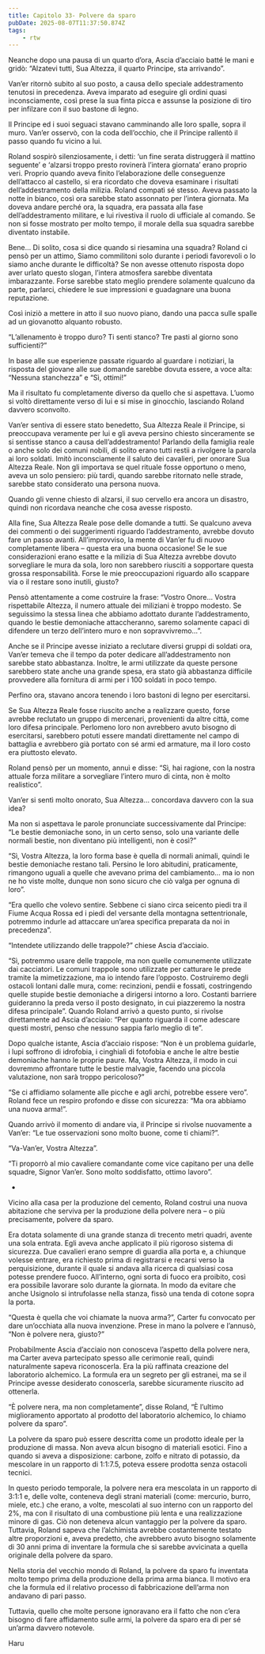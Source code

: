 ```yaml
---
title: Capitolo 33- Polvere da sparo
pubDate: 2025-08-07T11:37:50.874Z
tags:
    - rtw
---
```



Neanche dopo una pausa di un quarto d’ora, Ascia d’acciaio batté le mani e gridò: “Alzatevi tutti, Sua Altezza, il quarto Principe, sta arrivando”.


Van’er ritornò subito al suo posto, a causa dello speciale addestramento tenutosi in precedenza. Aveva imparato ad eseguire gli ordini quasi inconsciamente, così prese la sua finta picca e assunse la posizione di tiro per infilzare con il suo bastone di legno.


Il Principe ed i suoi seguaci stavano camminando alle loro spalle, sopra il muro. Van’er osservò, con la coda dell’occhio, che il Principe rallentò il passo quando fu vicino a lui.


Roland sospirò silenziosamente, i detti: ‘un fine serata distruggerà il mattino seguente’ e ‘alzarsi troppo presto rovinerà l’intera giornata’ erano proprio veri. Proprio quando aveva finito l’elaborazione delle conseguenze dell’attacco al castello, si era ricordato che doveva esaminare i risultati dell’addestramento della milizia. Roland compatì sé stesso. Aveva passato la notte in bianco, così ora sarebbe stato assonnato per l’intera giornata. Ma doveva andare perché ora, la squadra, era passata alla fase dell’addestramento militare, e lui rivestiva il ruolo di ufficiale al comando. Se non si fosse mostrato per molto tempo, il morale della sua squadra sarebbe diventato instabile.


Bene… Di solito, cosa si dice quando si riesamina una squadra? Roland ci pensò per un attimo, Siamo commilitoni solo durante i periodi favorevoli o lo siamo anche durante le difficoltà?  Se non avesse ottenuto risposta dopo aver urlato questo slogan, l’intera atmosfera sarebbe diventata imbarazzante. Forse sarebbe stato meglio prendere solamente qualcuno da parte, parlarci, chiedere le sue impressioni e guadagnare una buona reputazione.


Così iniziò a mettere in atto il suo nuovo piano, dando una pacca sulle spalle ad un giovanotto alquanto robusto.


“L’allenamento è troppo duro? Ti senti stanco? Tre pasti al giorno sono sufficienti?”


In base alle sue esperienze passate riguardo al guardare i notiziari, la risposta del giovane alle sue domande sarebbe dovuta essere, a voce alta: “Nessuna stanchezza” e “Sì, ottimi!”


Ma il risultato fu completamente diverso da quello che si aspettava. L’uomo si voltò direttamente verso di lui e si mise in ginocchio, lasciando Roland davvero sconvolto.


Van’er sentiva di essere stato benedetto, Sua Altezza Reale il Principe, si preoccupava veramente per lui e gli aveva persino chiesto sinceramente se si sentisse stanco a causa dell’addestramento! Parlando della famiglia reale o anche solo dei comuni nobili, di solito erano tutti restii a rivolgere la parola ai loro soldati. Imitò inconsciamente il saluto dei cavalieri, per onorare Sua Altezza Reale. Non gli importava se quel rituale fosse opportuno o meno, aveva un solo pensiero: più tardi, quando sarebbe ritornato nelle strade, sarebbe stato considerato una persona nuova.


Quando gli venne chiesto di alzarsi, il suo cervello era ancora un disastro, quindi non ricordava neanche che cosa avesse risposto.


Alla fine, Sua Altezza Reale pose delle domande a tutti. Se qualcuno aveva dei commenti o dei suggerimenti riguardo l’addestramento, avrebbe dovuto fare un passo avanti. All’improvviso, la mente di Van’er fu di nuovo completamente libera – questa era una buona occasione! Se le sue considerazioni erano esatte e la milizia di Sua Altezza avrebbe dovuto sorvegliare le mura da sola, loro non sarebbero riusciti a sopportare questa grossa responsabilità. Forse le mie preoccupazioni riguardo allo scappare via o il restare sono inutili, giusto?


Pensò attentamente a come costruire la frase: “Vostro Onore… Vostra rispettabile Altezza, il numero attuale dei miliziani è troppo modesto. Se seguissimo la stessa linea che abbiamo adottato durante l’addestramento, quando le bestie demoniache attaccheranno, saremo solamente capaci di difendere un terzo dell’intero muro e non sopravvivremo…”.


Anche se il Principe avesse iniziato a reclutare diversi gruppi di soldati ora, Van’er temeva che il tempo da poter dedicare all’addestramento non sarebbe stato abbastanza. Inoltre, le armi utilizzate da queste persone sarebbero state anche una grande spesa, era stato già abbastanza difficile provvedere alla fornitura di armi per i 100 soldati in poco tempo.


Perfino ora, stavano ancora tenendo i loro bastoni di legno per esercitarsi.


Se Sua Altezza Reale fosse riuscito anche a realizzare questo, forse avrebbe reclutato un gruppo di mercenari, provenienti da altre città, come loro difesa principale. Perlomeno loro non avrebbero avuto bisogno di esercitarsi, sarebbero potuti essere mandati direttamente nel campo di battaglia e avrebbero già portato con sé armi ed armature, ma il loro costo era piuttosto elevato.


Roland pensò per un momento, annuì e disse: “Sì, hai ragione, con la nostra attuale forza militare a sorvegliare l’intero muro di cinta, non è molto realistico”.


Van’er si sentì molto onorato, Sua Altezza… concordava davvero con la sua idea?


Ma non si aspettava le parole pronunciate successivamente dal Principe: “Le bestie demoniache sono, in un certo senso, solo una variante delle normali bestie, non diventano più intelligenti, non è così?”


“Sì, Vostra Altezza, la loro forma base è quella di normali animali, quindi le bestie demoniache restano tali. Persino le loro abitudini, praticamente, rimangono uguali a quelle che avevano prima del cambiamento… ma io non ne ho viste molte, dunque non sono sicuro che ciò valga per ognuna di loro”.


“Era quello che volevo sentire. Sebbene ci siano circa seicento piedi tra il Fiume Acqua Rossa ed i piedi del versante della montagna settentrionale, potremmo indurle ad attaccare un’area specifica preparata da noi in precedenza”.


“Intendete utilizzando delle trappole?” chiese Ascia d’acciaio.


“Sì, potremmo usare delle trappole, ma non quelle comunemente utilizzate dai cacciatori. Le comuni trappole sono utilizzate per catturare le prede tramite la mimetizzazione, ma io intendo fare l’opposto. Costruiremo degli ostacoli lontani dalle mura, come: recinzioni, pendii e fossati, costringendo quelle stupide bestie demoniache a dirigersi intorno a loro. Costanti barriere guideranno la preda verso il posto designato, in cui piazzeremo la nostra difesa principale”. Quando Roland arrivò a questo punto, si rivolse direttamente ad Ascia d’acciaio: “Per quanto riguarda il come adescare questi mostri, penso che nessuno sappia farlo meglio di te”.


Dopo qualche istante, Ascia d’acciaio rispose: “Non è un problema guidarle, i lupi soffrono di idrofobia, i cinghiali di fotofobia e anche le altre bestie demoniache hanno le proprie paure. Ma, Vostra Altezza, il modo in cui dovremmo affrontare tutte le bestie malvagie, facendo una piccola valutazione, non sarà troppo pericoloso?”


“Se ci affidiamo solamente alle picche e agli archi, potrebbe essere vero”. Roland fece un respiro profondo e disse con sicurezza: “Ma ora abbiamo una nuova arma!”.


Quando arrivò il momento di andare via, il Principe si rivolse nuovamente a Van’er: “Le tue osservazioni sono molto buone, come ti chiami?”.


“Va-Van’er, Vostra Altezza”.


“Ti proporrò al mio cavaliere comandante come vice capitano per una delle squadre, Signor Van’er. Sono molto soddisfatto, ottimo lavoro”.


*


Vicino alla casa per la produzione del cemento, Roland costruì una nuova abitazione che serviva per la produzione della polvere nera – o più precisamente, polvere da sparo.


Era dotata solamente di una grande stanza di trecento metri quadri, avente una sola entrata. Egli aveva anche applicato il più rigoroso sistema di sicurezza. Due cavalieri erano sempre di guardia alla porta e, a chiunque volesse entrare, era richiesto prima di registrarsi e recarsi verso la perquisizione, durante il quale si andava alla ricerca di qualsiasi cosa potesse prendere fuoco. All’interno, ogni sorta di fuoco era proibito, così era possibile lavorare solo durante la giornata. In modo da evitare che anche Usignolo si intrufolasse nella stanza, fissò una tenda di cotone sopra la porta.


“Questa è quella che voi chiamate la nuova arma?”, Carter fu convocato per dare un’occhiata alla nuova invenzione. Prese in mano la polvere e l’annusò, “Non è polvere nera, giusto?”


Probabilmente Ascia d’acciaio non conosceva l’aspetto della polvere nera, ma Carter aveva partecipato spesso alle cerimonie reali, quindi naturalmente sapeva riconoscerla. Era la più raffinata creazione del laboratorio alchemico. La formula era un segreto per gli estranei, ma se il Principe avesse desiderato conoscerla, sarebbe sicuramente riuscito ad ottenerla.


“Ѐ polvere nera, ma non completamente”, disse Roland, “Ѐ l’ultimo miglioramento apportato al prodotto del laboratorio alchemico, lo chiamo polvere da sparo”.


La polvere da sparo può essere descritta come un prodotto ideale per la produzione di massa. Non aveva alcun bisogno di materiali esotici. Fino a quando si aveva a disposizione: carbone, zolfo e nitrato di potassio, da mescolare in un rapporto di 1:1:7.5, poteva essere prodotta senza ostacoli tecnici.


In questo periodo temporale, la polvere nera era mescolata in un rapporto di 3:1:1 e, delle volte, conteneva degli strani materiali (come: mercurio, burro, miele, etc.) che erano, a volte, mescolati al suo interno con un rapporto del 2%, ma con il risultato di una combustione più lenta e una realizzazione minore di gas. Ciò non deteneva alcun vantaggio per la polvere da sparo. Tuttavia, Roland sapeva che l’alchimista avrebbe costantemente testato altre proporzioni e, aveva predetto, che avrebbero avuto bisogno solamente di 30 anni prima di inventare la formula che si sarebbe avvicinata a quella originale della polvere da sparo.


Nella storia del vecchio mondo di Roland, la polvere da sparo fu inventata molto tempo prima della produzione della prima arma bianca. Il motivo era che la formula ed il relativo processo di fabbricazione dell’arma non andavano di pari passo.


Tuttavia, quello che molte persone ignoravano era il fatto che non c’era bisogno di fare affidamento sulle armi, la polvere da sparo era di per sé un’arma davvero notevole.




Haru
                                


                                



